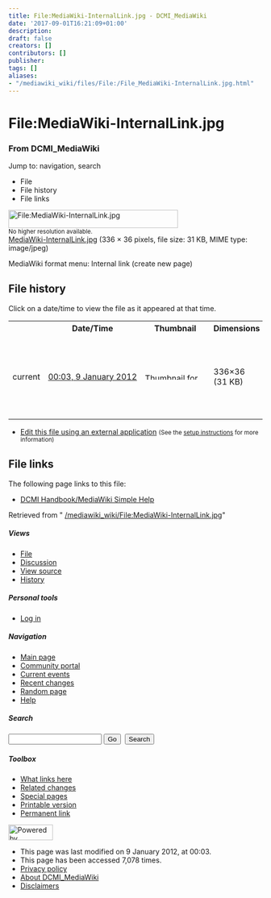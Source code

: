```yaml
---
title: File:MediaWiki-InternalLink.jpg - DCMI_MediaWiki
date: '2017-09-01T16:21:09+01:00'
description: 
draft: false
creators: []
contributors: []
publisher: 
tags: []
aliases:
- "/mediawiki_wiki/files/File:/File_MediaWiki-InternalLink.jpg.html"
---
```


<a id="top"></a>
# File:MediaWiki-InternalLink.jpg

### From DCMI\_MediaWiki

Jump to: navigation, search
<!-- start content -->
- File
- File history
- File links

 [<img alt="File:MediaWiki-InternalLink.jpg" src="/images/d/de/MediaWiki-InternalLink.jpg" width="336" height="36">](/mediawiki_wiki/files/MediaWiki-InternalLink.jpg)  
<small>No higher resolution available.</small>  
 [MediaWiki-InternalLink.jpg](/images/d/de/MediaWiki-InternalLink.jpg)‎ (336 × 36 pixels, file size: 31 KB, MIME type: image/jpeg)

MediaWiki format menu: Internal link (create new page)

<!-- 
NewPP limit report
Preprocessor node count: 1/1000000
Post-expand include size: 0/2097152 bytes
Template argument size: 0/2097152 bytes
Expensive parser function count: 0/100
-->
## File history

Click on a date/time to view the file as it appeared at that time.

<table class="wikitable filehistory">
  <tr>
    <td></td>
    <th>Date/Time</th>
    <th>Thumbnail</th>
    <th>Dimensions</th>
    <th>User</th>
    <th>Comment</th>
  </tr>
  <tr>
    <td>current</td>
    <td class="filehistory-selected" style="white-space: nowrap;"><a href="/mediawiki_wiki/files/MediaWiki-InternalLink.jpg">00:03, 9 January 2012</a></td>
    <td><a href="/images/d/de/MediaWiki-InternalLink.jpg"><img alt="Thumbnail for version as of 00:03, 9 January 2012" src="/images/d/de/MediaWiki-InternalLink.jpg" width="120" height="13"></a></td>
    <td>336×36 <span style="white-space: nowrap;">(31 KB)</span>
    </td>
    <td>
      <a href="/index.php?title=User:StuartSutton&amp;action=edit&amp;redlink=1" class="new mw-userlink" title="User:StuartSutton (page does not exist)">StuartSutton</a> <span style="white-space: nowrap;"> <span class="mw-usertoollinks">(<a href="/index.php?title=User_talk:StuartSutton&amp;action=edit&amp;redlink=1" class="new" title="User talk:StuartSutton (page does not exist)">Talk</a> | <a href="/index.php/Special:Contributions/StuartSutton" title="Special:Contributions/StuartSutton">contribs</a>)</span></span>
    </td>
    <td> <span class="comment">(MediaWiki format menu: Internal link (create new page))</span>
    </td>
  </tr>
</table>

  

- [Edit this file using an external application](/index.php?title=File:MediaWiki-InternalLink.jpg&action=edit&externaledit=true&mode=file "File:MediaWiki-InternalLink.jpg") <small>(See the <a href="http://www.mediawiki.org/wiki/Manual:External_editors" class="external text" rel="nofollow">setup instructions</a> for more information)</small>

## File links

The following page links to this file:

- [DCMI Handbook/MediaWiki Simple Help](/index.php/DCMI_Handbook/MediaWiki_Simple_Help "DCMI Handbook/MediaWiki Simple Help")

Retrieved from " [/mediawiki_wiki/File:MediaWiki-InternalLink.jpg](/mediawiki_wiki/files/File:/File:MediaWiki-InternalLink.jpg.html)"

<!-- end content -->

##### Views

- [File](/mediawiki_wiki/files/File:/File:MediaWiki-InternalLink.jpg.html "View the file page [c]")
- [Discussion](/index.php?title=File_talk:MediaWiki-InternalLink.jpg&action=edit&redlink=1 "Discussion about the content page [t]")
- [View source](/index.php?title=File:MediaWiki-InternalLink.jpg&action=edit "This page is protected.
You can view its source [e]")
- [History](/index.php?title=File:MediaWiki-InternalLink.jpg&action=history "Past revisions of this page [h]")

##### Personal tools

- [Log in](/index.php?title=Special:UserLogin&returnto=File:MediaWiki-InternalLink.jpg "You are encouraged to log in; however, it is not mandatory [o]")

<script type="text/javascript"> if (window.isMSIE55) fixalpha(); </script>

##### Navigation

- [Main page](/index.php/Main_Page "Visit the main page [z]")
- [Community portal](/index.php/DCMI_MediaWiki:Community_portal "About the project, what you can do, where to find things")
- [Current events](/index.php/DCMI_MediaWiki:Current_events "Find background information on current events")
- [Recent changes](/index.php/Special:RecentChanges "The list of recent changes in the wiki [r]")
- [Random page](/index.php/Special:Random "Load a random page [x]")
- [Help](/index.php/Help:Contents "The place to find out")

##### <label for="searchInput">Search</label>

<form action="/index.php" id="searchform">
				<input type="hidden" name="title" value="Special:Search">
				<input id="searchInput" title="Search DCMI_MediaWiki" accesskey="f" type="search" name="search">
				<input type="submit" name="go" class="searchButton" id="searchGoButton" value="Go" title="Go to a page with this exact name if exists"> 
				<input type="submit" name="fulltext" class="searchButton" id="mw-searchButton" value="Search" title="Search the pages for this text">
			</form>

##### Toolbox

- [What links here](/index.php/Special:WhatLinksHere/File:MediaWiki-InternalLink.jpg "List of all wiki pages that link here [j]")
- [Related changes](/index.php/Special:RecentChangesLinked/File:MediaWiki-InternalLink.jpg "Recent changes in pages linked from this page [k]")
- [Special pages](/index.php/Special:SpecialPages "List of all special pages [q]")
- [Printable version](/index.php?title=File:MediaWiki-InternalLink.jpg&printable=yes "Printable version of this page [p]")
- [Permanent link](/index.php?title=File:MediaWiki-InternalLink.jpg&oldid=2170 "Permanent link to this revision of the page")

<!-- end of the left (by default at least) column -->

 [<img src="/skins/common/images/poweredby_mediawiki_88x31.png" height="31" width="88" alt="Powered by MediaWiki">](http://www.mediawiki.org/)

- This page was last modified on 9 January 2012, at 00:03.
- This page has been accessed 7,078 times.
- [Privacy policy](/index.php/DCMI_MediaWiki:Privacy_policy "DCMI MediaWiki:Privacy policy")
- [About DCMI\_MediaWiki](/index.php/DCMI_MediaWiki:About "DCMI MediaWiki:About")
- [Disclaimers](/index.php/DCMI_MediaWiki:General_disclaimer "DCMI MediaWiki:General disclaimer")

<script>if (window.runOnloadHook) runOnloadHook();</script><!-- Served in 0.452 secs. -->
